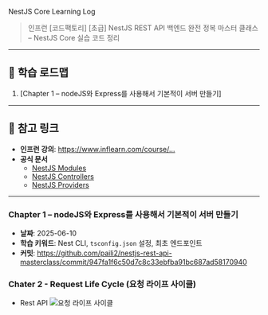 NestJS Core Learning Log

> 인프런 [코드팩토리] [초급] NestJS REST API 백엔드 완전 정복 마스터 클래스 – NestJS Core 실습 코드 정리

---

## 📖 학습 로드맵
1. [Chapter 1 – nodeJS와 Express를 사용해서 기본적이 서버 만들기] 


---

## 🔗 참고 링크
- **인프런 강의**: https://www.inflearn.com/course/…  
- **공식 문서**  
  - [NestJS Modules](https://docs.nestjs.com/modules)  
  - [NestJS Controllers](https://docs.nestjs.com/controllers)  
  - [NestJS Providers](https://docs.nestjs.com/providers)  

---

### Chapter 1 – nodeJS와 Express를 사용해서 기본적이 서버 만들기
- **날짜**: 2025-06-10  
- **학습 키워드**: Nest CLI, `tsconfig.json` 설정, 최초 엔드포인트  
- **커밋**: https://github.com/paili2/nestjs-rest-api-masterclass/commit/947fa1f6c50d7c8c33ebfba91bc687ad58170940

### Chater 2 - Request Life Cycle (요청 라이프 사이클)
- Rest API
![요청 라이프 사이클](https://github.com/user-attachments/assets/33e9370d-fc60-4ac8-8c87-5e7d66e2a635)

